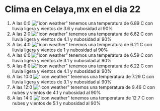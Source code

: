 # Clima en Celaya,mx en el dia 22

1. A las 0:0 !["icon weather"](http://openweathermap.org/img/w/10n.png) tenemos una temperatura de 6.89 C con lluvia ligera y  vientos de 3.6 y nubosidad al 90%
1. A las 2:0 !["icon weather"](http://openweathermap.org/img/w/10n.png) tenemos una temperatura de 6.62 C con lluvia ligera y  vientos de 4.1 y nubosidad al 90%
1. A las 4:0 !["icon weather"](http://openweathermap.org/img/w/10n.png) tenemos una temperatura de 6.21 C con lluvia ligera y  vientos de 1 y nubosidad al 90%
1. A las 6:0 !["icon weather"](http://openweathermap.org/img/w/10n.png) tenemos una temperatura de 6.59 C con lluvia ligera y  vientos de 3.1 y nubosidad al 90%
1. A las 8:0 !["icon weather"](http://openweathermap.org/img/w/10d.png) tenemos una temperatura de 6.22 C con lluvia ligera y  vientos de 4.1 y nubosidad al 90%
1. A las 10:0 !["icon weather"](http://openweathermap.org/img/w/10d.png) tenemos una temperatura de 7.29 C con lluvia ligera y  vientos de 3.1 y nubosidad al 90%
1. A las 12:0 !["icon weather"](http://openweathermap.org/img/w/04d.png) tenemos una temperatura de 9.46 C con nubes y  vientos de 4.1 y nubosidad al 90%
1. A las 14:0 !["icon weather"](http://openweathermap.org/img/w/04d.png) tenemos una temperatura de 12.7 C con nubes y  vientos de 5.1 y nubosidad al 90%
